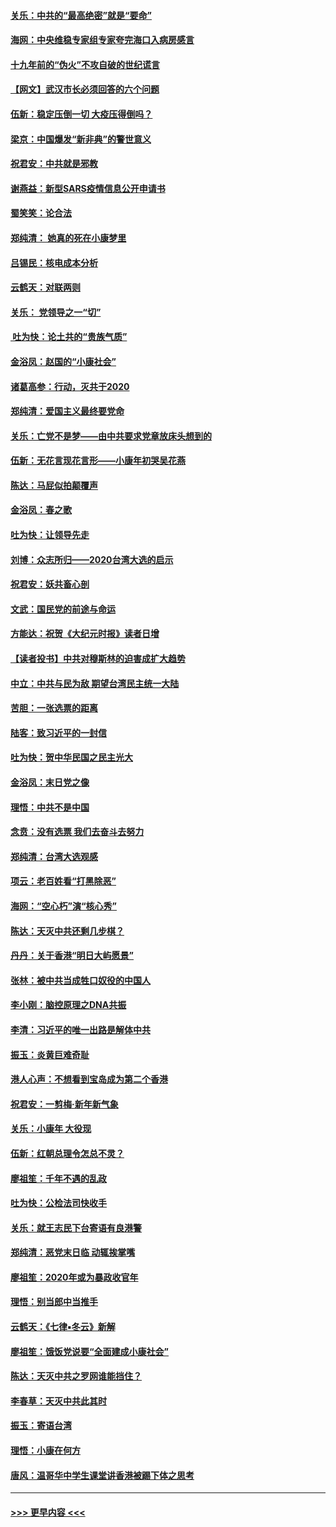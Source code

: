 #### [关乐：中共的“最高绝密”就是“要命”](../pages/nsc993/n11816946.md?t=01250733) 
#### [海网：中央维稳专家组专家夸完海口入病房感言](../pages/nsc993/n11815138.md?t=01250733) 
#### [十九年前的“伪火”不攻自破的世纪谎言](../pages/nsc993/n11813238.md?t=01250733) 
#### [【网文】武汉市长必须回答的六个问题](../pages/nsc993/n11813848.md?t=01250733) 
#### [伍新：稳定压倒一切 大疫压得倒吗？](../pages/nsc993/n11812634.md?t=01250733) 
#### [梁京：中国爆发“新非典”的警世意义](../pages/nsc993/n11812554.md?t=01250733) 
#### [祝君安：中共就是邪教](../pages/nsc993/n11812431.md?t=01250733) 
#### [谢燕益：新型SARS疫情信息公开申请书](../pages/nsc993/n11808840.md?t=01250733) 
#### [蜀笑笑：论合法](../pages/nsc993/n11808064.md?t=01250733) 
#### [郑纯清： 她真的死在小康梦里](../pages/nsc993/n11806623.md?t=01250733) 
#### [吕锡民：核电成本分析](../pages/nsc993/n11806284.md?t=01250733) 
#### [云鹤天：对联两则](../pages/nsc993/n11805957.md?t=01250733) 
#### [关乐： 党领导之一“切”](../pages/nsc993/n11804505.md?t=01250733) 
#### [ 吐为快：论土共的“贵族气质”](../pages/nsc993/n11804490.md?t=01250733) 
#### [金浴凤：赵国的“小康社会”](../pages/nsc993/n11804452.md?t=01250733) 
#### [诸葛高参：行动，灭共于2020](../pages/nsc993/n11804120.md?t=01250733) 
#### [郑纯清：爱国主义最终要党命](../pages/nsc993/n11802197.md?t=01250733) 
#### [关乐：亡党不是梦——由中共要求党章放床头想到的](../pages/nsc993/n11802156.md?t=01250733) 
#### [伍新：无花言现花言形——小康年初哭吴花燕](../pages/nsc993/n11800044.md?t=01250733) 
#### [陈达：马屁似拍颠覆声](../pages/nsc993/n11800010.md?t=01250733) 
#### [金浴凤：春之歌](../pages/nsc993/n11797687.md?t=01250733) 
#### [吐为快：让领导先走](../pages/nsc993/n11797512.md?t=01250733) 
#### [刘博：众志所归——2020台湾大选的启示](../pages/nsc993/n11796878.md?t=01250733) 
#### [祝君安：妖共畜心剖](../pages/nsc993/n11794273.md?t=01250733) 
#### [文武：国民党的前途与命运](../pages/nsc993/n11794198.md?t=01250733) 
#### [方能达：祝贺《大纪元时报》读者日增](../pages/nsc993/n11793807.md?t=01250733) 
#### [【读者投书】中共对穆斯林的迫害成扩大趋势](../pages/nsc993/n11791371.md?t=01250733) 
#### [中立：中共与民为敌 期望台湾民主统一大陆](../pages/nsc993/n11790392.md?t=01250733) 
#### [苦胆：一张选票的距离](../pages/nsc993/n11788914.md?t=01250733) 
#### [陆客：致习近平的一封信](../pages/nsc993/n11788867.md?t=01250733) 
#### [吐为快：贺中华民国之民主光大](../pages/nsc993/n11788618.md?t=01250733) 
#### [金浴凤：末日党之像](../pages/nsc993/n11787475.md?t=01250733) 
#### [理悟：中共不是中国](../pages/nsc993/n11787463.md?t=01250733) 
#### [念贲：没有选票  我们去奋斗去努力](../pages/nsc993/n11787398.md?t=01250733) 
#### [郑纯清：台湾大选观感](../pages/nsc993/n11786210.md?t=01250733) 
#### [项云：老百姓看“打黑除恶”](../pages/nsc993/n11785398.md?t=01250733) 
#### [海网：“空心朽”演“核心秀”](../pages/nsc993/n11783874.md?t=01250733) 
#### [陈达：天灭中共还剩几步棋？](../pages/nsc993/n11783719.md?t=01250733) 
#### [丹丹：关于香港“明日大屿愿景”](../pages/nsc993/n11783273.md?t=01250733) 
#### [张林：被中共当成牲口奴役的中国人](../pages/nsc993/n11782397.md?t=01250733) 
#### [李小刚：脑控原理之DNA共振](../pages/nsc993/n11780962.md?t=01250733) 
#### [李清：习近平的唯一出路是解体中共](../pages/nsc993/n11780866.md?t=01250733) 
#### [振玉：炎黄巨难奇耻](../pages/nsc993/n11779632.md?t=01250733) 
#### [港人心声：不想看到宝岛成为第二个香港](../pages/nsc993/n11778817.md?t=01250733) 
#### [祝君安：一剪梅‧新年新气象](../pages/nsc993/n11776340.md?t=01250733) 
#### [关乐：小康年 大役现](../pages/nsc993/n11774213.md?t=01250733) 
#### [伍新：红朝总理令怎总不灵？](../pages/nsc993/n11770813.md?t=01250733) 
#### [廖祖笙：千年不遇的乱政](../pages/nsc993/n11770373.md?t=01250733) 
#### [吐为快：公检法司快收手](../pages/nsc993/n11770359.md?t=01250733) 
#### [关乐：就王志民下台寄语有良港警](../pages/nsc993/n11769903.md?t=01250733) 
#### [郑纯清：恶党末日临 动辄挨掌嘴](../pages/nsc993/n11769356.md?t=01250733) 
#### [廖祖笙：2020年或为暴政收官年](../pages/nsc993/n11768216.md?t=01250733) 
#### [理悟：别当郎中当推手](../pages/nsc993/n11768243.md?t=01250733) 
#### [云鹤天：《七律▪冬云》新解](../pages/nsc993/n11768204.md?t=01250733) 
#### [廖祖笙：饿饭党说要“全面建成小康社会”](../pages/nsc993/n11767482.md?t=01250733) 
#### [陈达：天灭中共之罗网谁能挡住？](../pages/nsc993/n11767465.md?t=01250733) 
#### [李春草：天灭中共此其时](../pages/nsc993/n11767452.md?t=01250733) 
#### [振玉：寄语台湾](../pages/nsc993/n11767432.md?t=01250733) 
#### [理悟：小康在何方](../pages/nsc993/n11767394.md?t=01250733) 
#### [唐风：温哥华中学生课堂讲香港被踢下体之思考](../pages/nsc993/n11766848.md?t=01250733) 

----
#### [ >>> 更早内容 <<< ](../indexes/nsc993-earlier.md)
